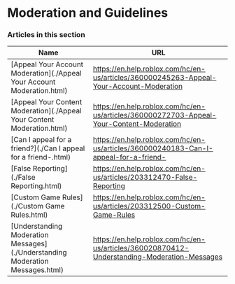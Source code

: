 # Moderation and Guidelines  
### Articles in this section
Name|URL
-|-
[Appeal Your Account Moderation](./Appeal Your Account Moderation.html) |https://en.help.roblox.com/hc/en-us/articles/360000245263-Appeal-Your-Account-Moderation
[Appeal Your Content Moderation](./Appeal Your Content Moderation.html) |https://en.help.roblox.com/hc/en-us/articles/360000272703-Appeal-Your-Content-Moderation
[Can I appeal for a friend?](./Can I appeal for a friend-.html) |https://en.help.roblox.com/hc/en-us/articles/360000240183-Can-I-appeal-for-a-friend-
[False Reporting](./False Reporting.html) |https://en.help.roblox.com/hc/en-us/articles/203312470-False-Reporting
[Custom Game Rules](./Custom Game Rules.html) |https://en.help.roblox.com/hc/en-us/articles/203312500-Custom-Game-Rules
[Understanding Moderation Messages](./Understanding Moderation Messages.html) |https://en.help.roblox.com/hc/en-us/articles/360020870412-Understanding-Moderation-Messages